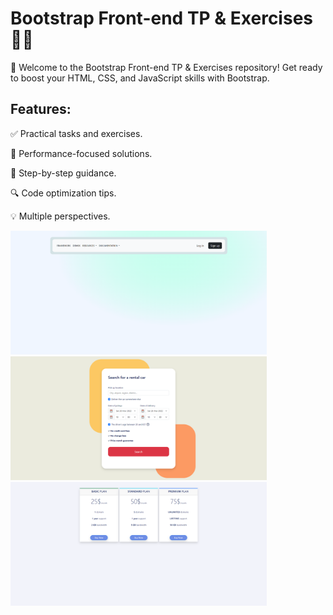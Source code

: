 # Bootstrap Front-end TP & Exercises 👩‍💻

🚀 Welcome to the Bootstrap Front-end TP & Exercises repository! Get ready to boost your HTML, CSS, and JavaScript skills with Bootstrap.

## Features:

✅ Practical tasks and exercises.

🚀 Performance-focused solutions.

📝 Step-by-step guidance.

🔍 Code optimization tips.

💡 Multiple perspectives.

<img src='navbar/1.png' width='410'> <img src='Rent A Car UI Design/1.png' width='410'> <img src='Pricing Table/1.png' width='410'>

